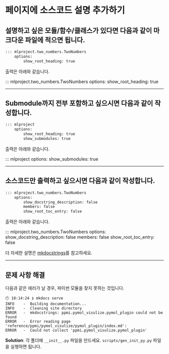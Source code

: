 # 페이지에 소스코드 설명 추가하기

## 설명하고 싶은 모듈/함수/클래스가 있다면 다음과 같이 마크다운 파일에 적으면 됩니다.

```md
::: mlproject.two_numbers.TwoNumbers
    options:
        show_root_heading: true
```

출력은 아래와 같습니다.

::: mlproject.two_numbers.TwoNumbers
    options:
        show_root_heading: true


---
## Submodule까지 전부 포함하고 싶으시면 다음과 같이 작성합니다.

```md
::: mlproject
    options:
        show_root_heading: true
        show_submodules: true
```

출력은 아래와 같습니다.

::: mlproject
    options:
        show_submodules: true


---
## 소스코드만 출력하고 싶으시면 다음과 같이 작성합니다.

```md
::: mlproject.two_numbers.TwoNumbers
    options:
        show_docstring_description: false
        members: false
        show_root_toc_entry: false
```

출력은 아래와 같습니다.

::: mlproject.two_numbers.TwoNumbers
    options:
        show_docstring_description: false
        members: false
        show_root_toc_entry: false


더 자세한 설명은 [mkdocstrings](https://mkdocstrings.github.io/usage/)를 참고하세요.

---
## 문제 사항 해결

다음과 같은 에러가 날 경우, 파이썬 모듈을 찾지 못하는 것입니다.

```
🕙 18:14:24 ❯ mkdocs serve
INFO    -  Building documentation...
INFO    -  Cleaning site directory
ERROR   -  mkdocstrings: ppmi.pymol_visulize.pymol_plugin could not be found
ERROR   -  Error reading page 'reference/ppmi/pymol_visulize/pymol_plugin/index.md':
ERROR   -  Could not collect 'ppmi.pymol_visulize.pymol_plugin'
```

**Solution**: 각 폴더에 `__init__.py` 파일을 만드세요. `scripts/gen_init_py.py` 파일을 실행하면 됩니다.
